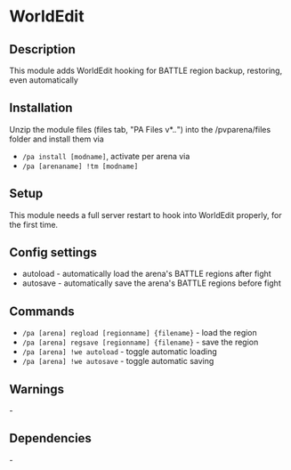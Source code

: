 # WorldEdit

## Description

This module adds WorldEdit hooking for BATTLE region backup, restoring, even automatically

## Installation

Unzip the module files (files tab, "PA Files v*.*.*") into the /pvparena/files folder and install them via

- `/pa install [modname]`, activate per arena via
- `/pa [arenaname] !tm [modname]`

## Setup

This module needs a full server restart to hook into WorldEdit properly, for the first time.

## Config settings

- autoload \- automatically load the arena's BATTLE regions after fight
- autosave \- automatically save the arena's BATTLE regions before fight 

## Commands


- `/pa [arena] regload [regionname] {filename}` \- load the region
- `/pa [arena] regsave [regionname] {filename}` \- save the region
- `/pa [arena] !we autoload` \- toggle automatic loading
- `/pa [arena] !we autosave` \- toggle automatic saving 

## Warnings

\-

## Dependencies

\-
